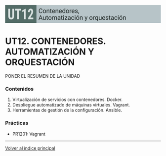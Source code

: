 ![Carátula UT12](imgs/caratula_ut12.png)

# UT12. CONTENEDORES. AUTOMATIZACIÓN Y ORQUESTACIÓN

PONER EL RESUMEN DE LA UNIDAD

### Contenidos

1. Virtualización de servicios con contenedores. Docker.
2. Despliegue automatizado de máquinas virtuales. Vagrant.
3. Herramientas de gestión de la configuración. Ansible.


### Prácticas

- PR1201: Vagrant



***
[Volver al índice principal](../index.md)